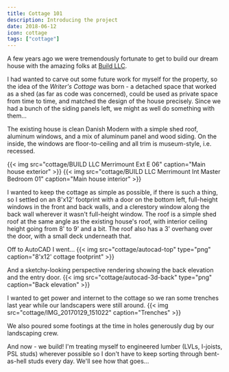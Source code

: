 ```yaml
---
title: Cottage 101
description: Introducing the project
date: 2018-06-12
icon: cottage
tags: ["cottage"]
---
```


A few years ago we were tremendously fortunate to get to build our dream house with the amazing folks at [Build LLC](https://www.buildllc.com/).

I had wanted to carve out some future work for myself for the property, so the idea of the _Writer's Cottage_ was born - 
a detached space that worked as a shed (as far as code was concerned), could be used as private space from time to time,
and matched the design of the house precisely. Since we had a bunch of the siding panels left, we might as well do something with them...

The existing house is clean Danish Modern with a simple shed roof, aluminum windows, and a mix of aluminum panel and wood siding.
On the inside, the windows are floor-to-ceiling and all trim is museum-style, i.e. recessed.

{{< img src="cottage/BUILD LLC Merrimount Ext E 06" caption="Main house exterior" >}}
{{< img src="cottage/BUILD LLC Merrimount Int Master Bedroom 01" caption="Main house interior" >}}

I wanted to keep the cottage as simple as possible, if there is such a thing, so I settled on an 8'x12' footprint
with a door on the bottom left, full-height windows in the front and back walls, and a clerestory window along the back wall wherever it wasn't full-height window.
The roof is a simple shed roof at the same angle as the existing house's roof, with interior ceiling height going from 8' to 9' and a bit. 
The roof also has a 3' overhang over the door, with a small deck underneath that.

Off to AutoCAD I went...
{{< img src="cottage/autocad-top" type="png" caption="8'x12' cottage footprint" >}}

And a sketchy-looking perspective rendering showing the back elevation and the entry door.
{{< img src="cottage/autocad-3d-back" type="png" caption="Back elevation" >}}

I wanted to get power and internet to the cottage so we ran some trenches last year while our landscapers were still around.
{{< img src="cottage/IMG_20170129_151022" caption="Trenches" >}}

We also poured some footings at the time in holes generously dug by our landscaping crew.

And now - we build! 
I'm treating myself to engineered lumber (LVLs, I-joists, PSL studs) wherever possible so I don't have to keep sorting through bent-as-hell studs every day.
We'll see how that goes...
